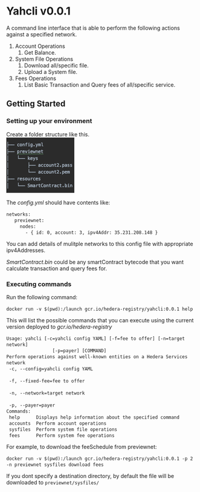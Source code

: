 # Yahcli v0.0.1
A command line interface that is able to perform the following actions against a specified network.

1. Account Operations
    1. Get Balance.
2. System File Operations
    1. Download all/specific file.
    2. Upload a System file.
3. Fees Operations
    1. List Basic Transaction and Query fees of all/specific service.

## Getting Started
### Setting up your environment

Create a folder structure like this.<br>
![folderStructure](folderStructure.png)

The _config.yml_ should have contents like:

```
networks:
   previewnet:
     nodes:
       - { id: 0, account: 3, ipv4Addr: 35.231.208.148 }
```

You can add details of mulitple networks to this config file with appropriate ipv4Addresses.

_SmartContract.bin_ could be any smartContract bytecode that you want calculate transaction and query fees for.


### Executing commands

Run the following command:
```
docker run -v $(pwd):/launch gcr.io/hedera-registry/yahcli:0.0.1 help
```

This will list the possible commands that you can execute using the current version deployed to _gcr.io/hedera-registry_

```
Usage: yahcli [-c=yahcli config YAML] [-f=fee to offer] [-n=target network]
                 [-p=payer] [COMMAND]
Perform operations against well-known entities on a Hedera Services network
 -c, --config=yahcli config YAML

 -f, --fixed-fee=fee to offer

 -n, --network=target network

 -p, --payer=payer
Commands:
 help      Displays help information about the specified command
 accounts  Perform account operations
 sysfiles  Perform system file operations
 fees      Perform system fee operations
``` 

For example, to download the feeSchedule from previewnet:
```
docker run -v $(pwd):/launch gcr.io/hedera-registry/yahcli:0.0.1 -p 2 -n previewnet sysfiles download fees
```

If you dont specify a destination directory, by default the file will be downloaded to `previewnet/sysfiles/`

